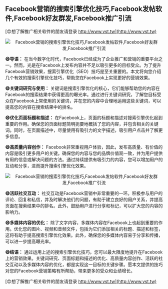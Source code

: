 ## **Facebook营销的搜索引擎优化技巧,Facebook发帖软件,Facebook好友群发,Facebook推广引流**

[😍想了解推广相关软件的朋友请登录 http://www.vst.tw](http://www.vst.tw)

 <center><img src="https://vst.tw/MP4/tuiguang/png/6.png" alt="Facebook营销的搜索引擎优化技巧,Facebook发帖软件,Facebook好友群发,Facebook推广引流"></center>

**😄导语：**
在当今数字化时代，Facebook已经成为了企业推广和营销的重要平台之一。然而，光是在Facebook上发布内容并不足以吸引更多的目标受众。为了提升Facebook营销效果，搜索引擎优化（SEO）技巧是至关重要的。本文将向您介绍几个有效的搜索引擎优化技巧，帮助您在Facebook上实现更好的营销效果。

**😄关键词研究与使用：**
关键词是搜索引擎优化的核心，它们能够帮助您的内容在Facebook的搜索结果中获得更高的曝光率。通过进行关键词研究，了解您目标受众在Facebook上常使用的关键词，并在您的内容中合理地运用这些关键词，可以提高您的内容在搜索结果中的排名。

**😄优化页面标题和描述：**
在Facebook上，页面的标题和描述对搜索引擎优化起到重要的作用。确保您的页面标题简明扼要地概括了您的内容，并包含相关的关键词。同时，在页面描述中，尽量使用有吸引力的文字描述，吸引用户点击并了解更多信息。

**😄高质量内容创作：**
Facebook非常重视用户体验，因此，发布高质量、有价值的内容是吸引更多用户的关键。确保您的内容与您的品牌价值观一致，并为用户提供有用的信息或解决问题的方法。通过持续提供有吸引力的内容，您可以增加用户的互动和分享，进而提升搜索引擎优化效果。

 <center><img src="https://vst.tw/MP4/tuiguang/png/1.png" alt="Facebook营销的搜索引擎优化技巧,Facebook发帖软件,Facebook好友群发,Facebook推广引流"></center>

**😄活跃社交互动：**
社交互动是Facebook营销中非常重要的一环。积极参与用户的评论、回复和私信，并及时解决他们的问题，有助于建立良好的用户关系，并提高页面在搜索结果中的排名。此外，鼓励用户进行分享和标记，可以扩大您的内容的影响力。

**😄多媒体内容的优化：**
除了文字内容，多媒体内容在Facebook上也起到重要的作用。优化您的图片、视频和音频文件，包括为它们添加相关的标题、描述和标签，这将有助于提高搜索引擎优化效果。此外，确保您的多媒体内容易于分享和传播，可以进一步提高曝光率。

**😄结语：**
通过运用上述的搜索引擎优化技巧，您可以最大限度地提升在Facebook上的营销效果。关键词研究、页面标题和描述的优化、高质量内容创作、活跃的社交互动以及多媒体内容的优化，都是实现这一目标的关键步骤。愿本文提供的技巧对您的Facebook营销策略有所帮助，带来更多的受众和业绩增长。

[😍想了解推广相关软件的朋友请登录 http://www.vst.tw](http://www.vst.tw)



